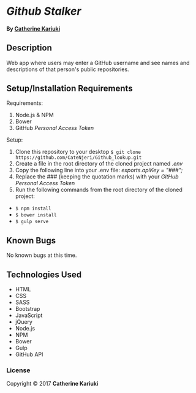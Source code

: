 # _Github Stalker_

#### By [**Catherine Kariuki**](https://github.com/CateNjeri)

## Description

Web app where users may enter a GitHub username and see names and descriptions of that person's public repositories.

## Setup/Installation Requirements

Requirements:

1. Node.js & NPM
2. Bower
3. GitHub _Personal Access Token_

Setup:

1. Clone this repository to your desktop `$ git clone https://github.com/CateNjeri/Github_lookup.git`
2. Create a file in the root directory of the cloned project named _.env_
3. Copy the following line into your .env file: _exports.apiKey = "###";_
4. Replace the ### (keeping the quotation marks) with your _GitHub Personal Access Token_
5. Run the following commands from the root directory of the cloned project:
  * `$ npm install`
  * `$ bower install`
  * `$ gulp serve`

## Known Bugs

No known bugs at this time.

## Technologies Used

* HTML
* CSS
* SASS
* Bootstrap
* JavaScript
* jQuery
* Node.js
* NPM
* Bower
* Gulp
* GitHub API

### License

Copyright &copy; 2017 **Catherine Kariuki**

